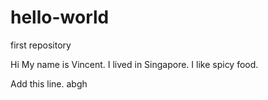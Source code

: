 # hello-world
first repository

Hi My name is Vincent. 
I lived in Singapore.
I like spicy food.

Add this line.
abgh
